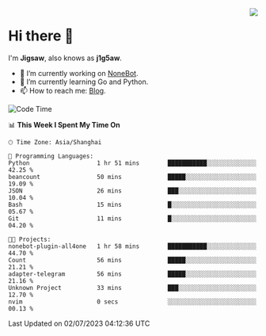 <a href="#">
  <img align="right" src="https://github-readme-stats.vercel.app/api?username=j1g5awi&count_private=true&show_icons=true&title_color=80070B&text_color=B3B3B3&bg_color=212121&icon_color=80070B" />
</a>

# Hi there 👋

I'm **Jigsaw**, also knows as **j1g5aw**.

- 🔭 I’m currently working on [NoneBot](https://github.com/nonebot).
- 🌱 I’m currently learning Go and Python.
- 📫 How to reach me: [Blog](https://blog.maddestroyer.xyz/).

<!--START_SECTION:waka-->
![Code Time](http://img.shields.io/badge/Code%20Time-1%2C141%20hrs%2047%20mins-blue)

📊 **This Week I Spent My Time On** 

```text
🕑︎ Time Zone: Asia/Shanghai

💬 Programming Languages: 
Python                   1 hr 51 mins        ███████████░░░░░░░░░░░░░░   42.25 % 
beancount                50 mins             █████░░░░░░░░░░░░░░░░░░░░   19.09 % 
JSON                     26 mins             ███░░░░░░░░░░░░░░░░░░░░░░   10.04 % 
Bash                     15 mins             █░░░░░░░░░░░░░░░░░░░░░░░░   05.67 % 
Git                      11 mins             █░░░░░░░░░░░░░░░░░░░░░░░░   04.20 % 

🐱‍💻 Projects: 
nonebot-plugin-all4one   1 hr 58 mins        ███████████░░░░░░░░░░░░░░   44.70 % 
Count                    56 mins             █████░░░░░░░░░░░░░░░░░░░░   21.21 % 
adapter-telegram         56 mins             █████░░░░░░░░░░░░░░░░░░░░   21.16 % 
Unknown Project          33 mins             ███░░░░░░░░░░░░░░░░░░░░░░   12.70 % 
nvim                     0 secs              ░░░░░░░░░░░░░░░░░░░░░░░░░   00.13 % 
```


 Last Updated on 02/07/2023 04:12:36 UTC
<!--END_SECTION:waka-->
